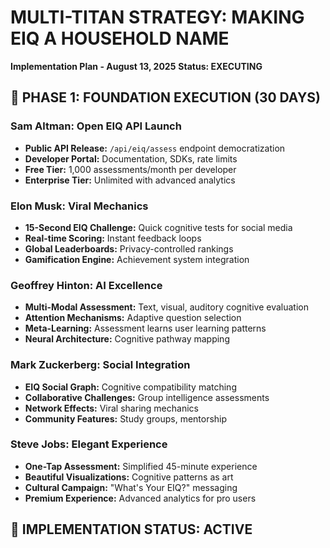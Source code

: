 # MULTI-TITAN STRATEGY: MAKING EIQ A HOUSEHOLD NAME
**Implementation Plan - August 13, 2025**
**Status: EXECUTING**

## 🎯 PHASE 1: FOUNDATION EXECUTION (30 DAYS)

### Sam Altman: Open EIQ API Launch
- **Public API Release:** `/api/eiq/assess` endpoint democratization
- **Developer Portal:** Documentation, SDKs, rate limits
- **Free Tier:** 1,000 assessments/month per developer
- **Enterprise Tier:** Unlimited with advanced analytics

### Elon Musk: Viral Mechanics
- **15-Second EIQ Challenge:** Quick cognitive tests for social media
- **Real-time Scoring:** Instant feedback loops
- **Global Leaderboards:** Privacy-controlled rankings
- **Gamification Engine:** Achievement system integration

### Geoffrey Hinton: AI Excellence
- **Multi-Modal Assessment:** Text, visual, auditory cognitive evaluation
- **Attention Mechanisms:** Adaptive question selection
- **Meta-Learning:** Assessment learns user learning patterns
- **Neural Architecture:** Cognitive pathway mapping

### Mark Zuckerberg: Social Integration
- **EIQ Social Graph:** Cognitive compatibility matching
- **Collaborative Challenges:** Group intelligence assessments
- **Network Effects:** Viral sharing mechanics
- **Community Features:** Study groups, mentorship

### Steve Jobs: Elegant Experience
- **One-Tap Assessment:** Simplified 45-minute experience
- **Beautiful Visualizations:** Cognitive patterns as art
- **Cultural Campaign:** "What's Your EIQ?" messaging
- **Premium Experience:** Advanced analytics for pro users

## 🚀 IMPLEMENTATION STATUS: ACTIVE